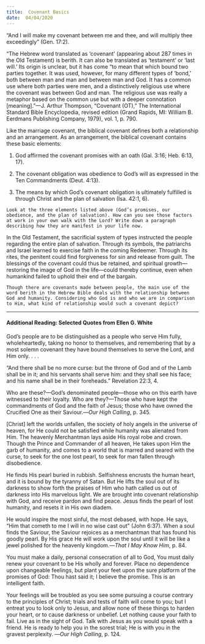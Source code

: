 ```yaml
---
title:  Covenant Basics
date:  04/04/2020
---
```


“And I will make my covenant between me and thee, and will multiply thee exceedingly” (Gen. 17:2).

“The Hebrew word translated as ‘covenant’ (appearing about 287 times in the Old Testament) is berith. It can also be translated as ‘testament’ or ‘last will.’ Its origin is unclear, but it has come “to mean that which bound two parties together. It was used, however, for many different types of ‘bond,’ both between man and man and between man and God. It has a common use where both parties were men, and a distinctively religious use where the covenant was between God and man. The religious use was really a metaphor based on the common use but with a deeper connotation [meaning].”—J. Arthur Thompson, “Covenant (OT),” The International Standard Bible Encyclopedia, revised edition (Grand Rapids, MI: William B. Eerdmans Publishing Company, 1979), vol. 1, p. 790.

Like the marriage covenant, the biblical covenant defines both a relationship and an arrangement. As an arrangement, the biblical covenant contains these basic elements:

1. God affirmed the covenant promises with an oath (Gal. 3:16; Heb. 6:13, 17).

2. The covenant obligation was obedience to God’s will as expressed in the Ten Commandments (Deut. 4:13).

3. The means by which God’s covenant obligation is ultimately fulfilled is through Christ and the plan of salvation (Isa. 42:1, 6).

`Look at the three elements listed above (God’s promises, our obedience, and the plan of salvation). How can you see those factors at work in your own walk with the Lord? Write down a paragraph describing how they are manifest in your life now.`

In the Old Testament, the sacrificial system of types instructed the people regarding the entire plan of salvation. Through its symbols, the patriarchs and Israel learned to exercise faith in the coming Redeemer. Through its rites, the penitent could find forgiveness for sin and release from guilt. The blessings of the covenant could thus be retained, and spiritual growth—restoring the image of God in the life—could thereby continue, even when humankind failed to uphold their end of the bargain.

`Though there are covenants made between people, the main use of the word berith in the Hebrew Bible deals with the relationship between God and humanity. Considering who God is and who we are in comparison to Him, what kind of relationship would such a covenant depict?`

---

#### Additional Reading: Selected Quotes from Ellen G. White

God’s people are to be distinguished as a people who serve Him fully, wholeheartedly, taking no honor to themselves, and remembering that by a most solemn covenant they have bound themselves to serve the Lord, and Him only. . . .

“And there shall be no more curse: but the throne of God and of the Lamb shall be in it; and his servants shall serve him: and they shall see his face; and his name shall be in their foreheads.” Revelation 22:3, 4.

Who are these?—God’s denominated people—those who on this earth have witnessed to their loyalty. Who are they?—Those who have kept the commandments of God and the faith of Jesus; those who have owned the Crucified One as their Saviour.—_Our High Calling_, p. 345.

[Christ] left the worlds unfallen, the society of holy angels in the universe of heaven, for He could not be satisfied while humanity was alienated from Him. The heavenly Merchantman lays aside His royal robe and crown. Though the Prince and Commander of all heaven, He takes upon Him the garb of humanity, and comes to a world that is marred and seared with the curse, to seek for the one lost pearl, to seek for man fallen through disobedience.

He finds His pearl buried in rubbish. Selfishness encrusts the human heart, and it is bound by the tyranny of Satan. But He lifts the soul out of its darkness to show forth the praises of Him who hath called us out of darkness into His marvelous light. We are brought into covenant relationship with God, and receive pardon and find peace. Jesus finds the pearl of lost humanity, and resets it in His own diadem.

He would inspire the most sinful, the most debased, with hope. He says, “Him that cometh to me I will in no wise cast out” (John 6:37). When a soul finds the Saviour, the Saviour rejoices as a merchantman that has found his goodly pearl. By His grace He will work upon the soul until it will be like a jewel polished for the heavenly kingdom.—_That I May Know Him_, p. 84.

You must make a daily, personal consecration of all to God, You must daily renew your covenant to be His wholly and forever. Place no dependence upon changeable feelings, but plant your feet upon the sure platform of the promises of God: Thou hast said it; I believe the promise. This is an intelligent faith.

Your feelings will be troubled as you see some pursuing a course contrary to the principles of Christ; trials and tests of faith will come to you; but I entreat you to look only to Jesus, and allow none of these things to harden your heart, or to cause darkness or unbelief. Let nothing cause your faith to fail. Live as in the sight of God. Talk with Jesus as you would speak with a friend. He is ready to help you in the sorest trial; He is with you in the gravest perplexity. —_Our High Calling_, p. 124.